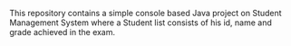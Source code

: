 This repository contains a simple console based Java project on Student Management System where a Student list consists of his id, name and grade achieved in the exam.